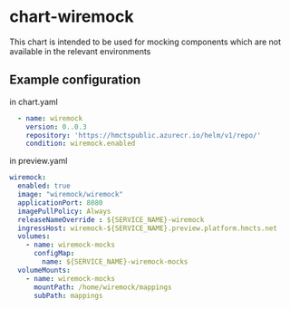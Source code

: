 # chart-wiremock
This chart is intended to be used for mocking components which are not available in the relevant environments

## Example configuration


in chart.yaml
```yaml
  - name: wiremock
    version: 0..0.3
    repository: 'https://hmctspublic.azurecr.io/helm/v1/repo/'
    condition: wiremock.enabled
```
in preview.yaml
```yaml
wiremock:
  enabled: true
  image: "wiremock/wiremock"
  applicationPort: 8080
  imagePullPolicy: Always
  releaseNameOverride : ${SERVICE_NAME}-wiremock
  ingressHost: wiremock-${SERVICE_NAME}.preview.platform.hmcts.net
  volumes:
    - name: wiremock-mocks
      configMap:
        name: ${SERVICE_NAME}-wiremock-mocks
  volumeMounts:
    - name: wiremock-mocks
      mountPath: /home/wiremock/mappings
      subPath: mappings
```
